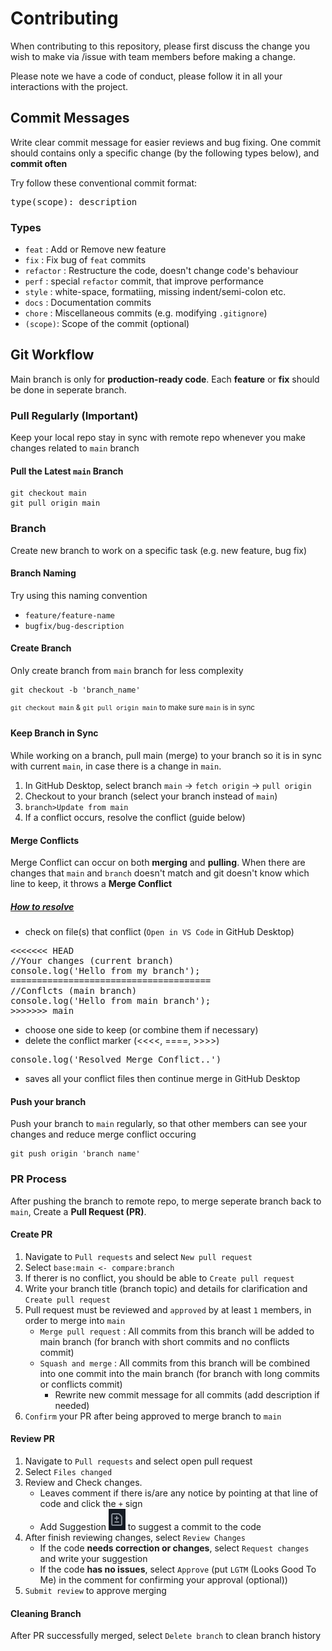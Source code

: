 # Contributing

When contributing to this repository, please first discuss the change you wish to make via /issue with team members before making a change.

Please note we have a code of conduct, please follow it in all your interactions with the project.

## Commit Messages

Write clear commit message for easier reviews and bug fixing. One commit should contains only a specific change (by the following types below), and **commit often**

Try follow these conventional commit format:

<pre>type(scope): description</pre>

### Types
- `feat` : Add or Remove new feature
- `fix` : Fix bug of `feat` commits
- `refactor` : Restructure the code, doesn't change code's behaviour
- `perf` : special `refactor` commit, that improve performance
- `style` : white-space, formatiing, missing indent/semi-colon etc.
- `docs` : Documentation commits
- `chore` : Miscellaneous commits (e.g. modifying `.gitignore`)
- `(scope)`: Scope of the commit (optional)

## Git Workflow

Main branch is only for **production-ready code**. Each **feature** or **fix** should be done in seperate branch.

### Pull Regularly (Important)

Keep your local repo stay in sync with remote repo whenever you make changes related to `main` branch

#### Pull the Latest `main` Branch
```
git checkout main
git pull origin main
```

### Branch

Create new branch to work on a specific task (e.g. new feature, bug fix)

#### Branch Naming
Try using this naming convention

* `feature/feature-name`
* `bugfix/bug-description`

#### Create Branch
Only create branch from `main` branch for less complexity
```
git checkout -b 'branch_name'
```
<sup>`git checkout main` & `git pull origin main` to make sure `main` is in sync</sup>

#### Keep Branch in Sync
While working on a branch, pull main (merge) to your branch so it is in sync with current `main`, in case there is a change in `main`.
1. In GitHub Desktop, select branch `main` -> `fetch origin` -> `pull origin`
2. Checkout to your branch (select your branch instead of `main`)
3. `branch>Update from main`
4. If a conflict occurs, resolve the conflict (guide below)

#### Merge Conflicts
Merge Conflict can occur on both **merging** and **pulling**. When there are changes that `main` and `branch` doesn't match and git doesn't know which line to keep, it throws a **Merge Conflict**

##### <ins>How to resolve</ins>
* check on file(s) that conflict (`Open in VS Code` in GitHub Desktop)
<pre><<<<<<< HEAD
//Your changes (current branch)
console.log('Hello from my branch');
======================================
//Conflcts (main branch)
console.log('Hello from main branch');
>>>>>>> main</pre> 
* choose one side to keep (or combine them if necessary)
* delete the conflict marker (<<<<, ====, >>>>)
<pre>console.log('Resolved Merge Conflict..')</pre>
* saves all your conflict files then continue merge in GitHub Desktop

#### Push your branch
Push your branch to `main` regularly, so that other members can see your changes and reduce merge conflict occuring
```
git push origin 'branch name'
```

### PR Process

After pushing the branch to remote repo, to merge seperate branch back to `main`, Create a **Pull Request (PR)**.

#### Create PR
1. Navigate to `Pull requests` and select `New pull request`
2. Select `base:main <- compare:branch`
3. If therer is no conflict, you should be able to `Create pull request`
4. Write your branch title (branch topic) and details for clarification and `Create pull request`
5. Pull request must be reviewed and `approved` by at least `1` members, in order to merge into `main`
    * `Merge pull request` : All commits from this branch will be added to main branch (for branch with short commits and no conflicts commit)
    * `Squash and merge` : All commits from this branch will be combined into one commit into the main branch (for branch with long commits or conflicts commit)
        * Rewrite new commit message for all commits (add description if needed)
6. `Confirm` your PR after being approved to merge branch to `main`

#### Review PR
1. Navigate to `Pull requests` and select open pull request
2. Select `Files changed`
3. Review and Check changes. 
    * Leaves comment if there is/are any notice by pointing at that line of code and click the `+` sign
    * Add Suggestion ![alt text](image.png) to suggest a commit to the code
4. After finish reviewing changes, select `Review Changes`
    * If the code **needs correction or changes**, select `Request changes`
    and write your suggestion
    * If the code **has no issues**, select `Approve` (put `LGTM` (Looks Good To Me) in the comment for confirming your approval (optional))
5. `Submit review` to approve merging

#### Cleaning Branch
After PR successfully merged, select `Delete branch` to clean branch history
